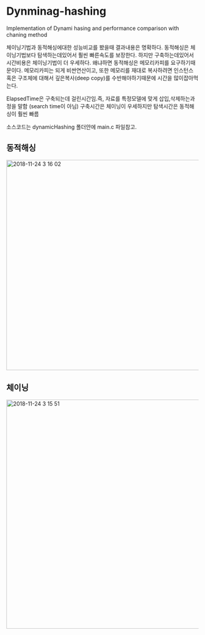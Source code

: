 # Dynminag-hashing
Implementation of Dynami hasing and performance comparison with chaning method




체이닝기법과 동적해싱에대한 성능비교를 봤을때 결과내용은 명확하다.
동적해싱은 체이닝기법보다 탐색하는데있어서 훨씬 빠른속도를 보장한다. 
하지만 구축하는데있어서 시간비용은 체이닝기법이 더 우세하다.
왜냐하면 동적해싱은 메모리카피를 요구하기때문이다. 메모리카피는 되게 비싼연산이고, 또한 메모리를 재대로 복사하려면 인스턴스 혹은 구조체에 대해서 깊은복사(deep copy)를 수반해야하기때문에 시간을 많이잡아먹는다.

ElapsedTime은 구축되는데 걸린시간임.즉, 자료를 특정모델에 맞게 삽입,삭제하는과정을 말함 (search time이 아님)
구축시간은 체이닝이 우세하지만 탐색시간은 동적해싱이 훨씬 빠름

소스코드는 dynamicHashing 폴더안에 main.c 파일참고.


## 동적해싱
<img width="550" alt="2018-11-24 3 16 02" src="https://user-images.githubusercontent.com/12508269/48956649-8711f000-ef97-11e8-9f9a-593e15da18c7.png">



## 체이닝
<img width="599" alt="2018-11-24 3 15 51" src="https://user-images.githubusercontent.com/12508269/48956648-85e0c300-ef97-11e8-8f03-69f677bc7d42.png">




